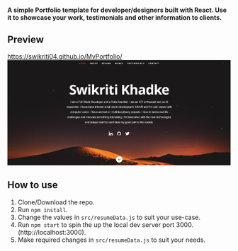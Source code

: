 
#### A simple Portfolio template for developer/designers built with React. Use it to showcase your work, testimonials and other information to clients.

## Preview
https://swikriti04.github.io/MyPortfolio/
![Preview](https://github.com/swikriti04/MyPortfolio/blob/main/public/images/Landing.png)

## How to use
1. Clone/Download the repo.
2. Run  ``` npm install ```.
3. Change the values in ```src/resumeData.js``` to suit your use-case.
4. Run ```npm start``` to spin the up the local dev server port 3000.(http://localhost:3000).
5. Make required changes in ```src/resumeData.js``` to suit your needs.

